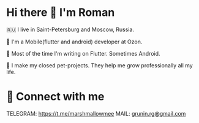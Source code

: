 # Hi there 👋 I'm Roman
🇷🇺 I live in Saint-Petersburg and Moscow, Russia.

📱 I'm a Mobile(flutter and android) developer at Ozon.

🤖 Most of the time I'm writing on Flutter. Sometimes Android.

🚀 I make my closed pet-projects. They help me grow professionally all my life.


# 🤝 Connect with me
TELEGRAM: https://t.me/marshmallowmee
MAIL: grunin.rg@gmail.com

